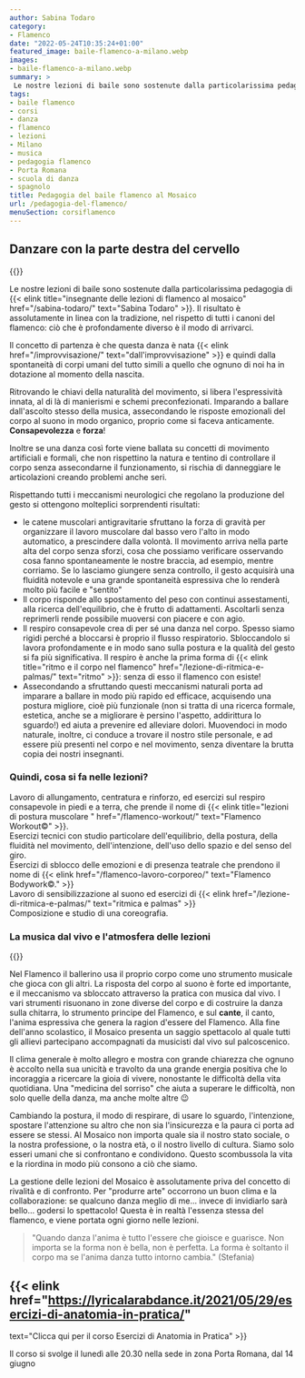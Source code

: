 ```yaml
---
author: Sabina Todaro
category:
- Flamenco
date: "2022-05-24T10:35:24+01:00"
featured_image: baile-flamenco-a-milano.webp
images: 
- baile-flamenco-a-milano.webp
summary: >
 Le nostre lezioni di baile sono sostenute dalla particolarissima pedagogia di {{< elink title="insegnante delle lezioni di flamenco al mosaico" href="/sabina-todaro/" text="Sabina Todaro" >}}. Il risultato è assolutamente in linea con...
tags:
- baile flamenco
- corsi
- danza
- flamenco
- lezioni
- Milano
- musica
- pedagogia flamenco
- Porta Romana
- scuola di danza
- spagnolo
title: Pedagogia del baile flamenco al Mosaico
url: /pedagogia-del-flamenco/
menuSection: corsiflamenco
---
```

## Danzare con la parte destra del cervello

<div class="mw6 fr">
{{<figureh src="consapevolezza-e-forza-nel-flamenco.webp"
alt="Allievi esprimono consapevolezza e forza nel flamenco"
caption="Allievi esprimono consapevolezza e forza nel flamenco" class="ma0" >}}
</div>

Le nostre lezioni di baile sono sostenute dalla particolarissima pedagogia di {{< elink title="insegnante delle lezioni di flamenco al mosaico" href="/sabina-todaro/" text="Sabina Todaro" >}}. Il risultato è assolutamente in linea con la tradizione, nel rispetto di tutti i canoni del flamenco: ciò che è profondamente diverso è il modo di arrivarci.

Il concetto di partenza è che questa danza è nata {{< elink href="/improvvisazione/"  text="dall'improvvisazione" >}} e quindi dalla spontaneità di corpi umani del tutto simili a quello che ognuno di noi ha in dotazione al momento della nascita.

Ritrovando le chiavi della naturalità del movimento, si libera l'espressività innata, al di là di manierismi e schemi preconfezionati. Imparando a ballare dall'ascolto stesso della musica, assecondando le risposte emozionali del corpo al suono in modo organico, proprio come si faceva anticamente. **Consapevolezza** e **forza**!

Inoltre se una danza così forte viene ballata su concetti di movimento artificiali e formali, che non rispettino la natura e tentino di controllare il corpo senza assecondarne il funzionamento, si rischia di danneggiare le articolazioni creando problemi anche seri.

Rispettando tutti i meccanismi neurologici che regolano la produzione del gesto si ottengono molteplici sorprendenti risultati:

  * le catene muscolari antigravitarie sfruttano la forza di gravità per organizzare il lavoro muscolare dal basso vero l'alto in modo automatico, a prescindere dalla volontà. Il movimento arriva nella parte alta del corpo senza sforzi, cosa che possiamo verificare osservando cosa fanno spontaneamente le nostre braccia, ad esempio, mentre corriamo. Se lo lasciamo giungere senza controllo, il gesto acquisirà una fluidità notevole e una grande spontaneità espressiva che lo renderà molto più facile e "sentito"
  * Il corpo risponde allo spostamento del peso con continui assestamenti, alla ricerca dell'equilibrio, che è frutto di adattamenti. Ascoltarli senza reprimerli rende possibile muoversi con piacere e con agio.
  * Il respiro consapevole crea di per sé una danza nel corpo. Spesso siamo rigidi perché a bloccarsi è proprio il flusso respiratorio. Sbloccandolo si lavora profondamente e in modo sano sulla postura e la qualità del gesto si fa più significativa.  Il respiro è anche la prima forma di {{< elink title="ritmo e il corpo nel flamenco" href="/lezione-di-ritmica-e-palmas/"  text="ritmo" >}}: senza di esso il flamenco con esiste!
  * Assecondando a sfruttando questi meccanismi naturali porta ad imparare a ballare in modo più rapido ed efficace, acquisendo una postura migliore, cioè più funzionale (non si tratta di una ricerca formale, estetica, anche se a migliorare è persino l'aspetto, addirittura lo sguardo!) ed aiuta a prevenire ed alleviare dolori.  Muovendoci in modo naturale, inoltre, ci conduce a trovare il nostro stile personale, e ad essere più presenti nel corpo e nel movimento, senza diventare la brutta copia dei nostri insegnanti.

### Quindi, cosa si fa nelle lezioni?

Lavoro di allungamento, centratura e rinforzo, ed esercizi sul respiro consapevole in piedi e a terra, che prende il nome di {{< elink title="lezioni di postura muscolare " href="/flamenco-workout/"  text="Flamenco Workout©" >}}.\
Esercizi tecnici con studio particolare dell'equilibrio, della postura, della fluidità nel movimento, dell'intenzione, dell'uso dello spazio e del senso del giro.\
Esercizi di sblocco delle emozioni e di presenza teatrale che prendono il nome di {{< elink href="/flamenco-lavoro-corporeo/"  text="Flamenco Bodywork©." >}}\
Lavoro di sensibilizzazione al suono ed esercizi di {{< elink href="/lezione-di-ritmica-e-palmas/"  text="ritmica e palmas" >}}\
Composizione e studio di una coreografia.

### La musica dal vivo e l'atmosfera delle lezioni

<div class="w8 fr pl4">
{{<figureh src="pedagogia-flamenco-milano.webp"
alt="Corsi di pedagogia di baile flamenco a Milano"
caption="Corsi di pedagogia di baile flamenco a Milano" >}}
</div>


Nel Flamenco il ballerino usa il proprio corpo come uno strumento musicale che gioca con gli altri. La risposta del corpo al suono è forte ed importante, e il meccanismo va sbloccato attraverso la pratica con musica dal vivo.
I vari strumenti risuonano in zone diverse del corpo e di costruire la danza sulla chitarra, lo strumento principe del Flamenco, e sul **cante**, il canto, l'anima espressiva che genera la ragion d'essere del Flamenco.
Alla fine dell'anno scolastico, il Mosaico presenta un saggio spettacolo al quale tutti gli allievi partecipano accompagnati da musicisti dal vivo sul palcoscenico.

Il clima generale è molto allegro e mostra con grande chiarezza che ognuno è accolto nella sua unicità e travolto da una grande energia positiva che lo incoraggia a ricercare la gioia di vivere, nonostante le difficoltà della vita quotidiana.
Una "medicina del sorriso" che aiuta a superare le difficoltà, non solo quelle della danza, ma anche molte altre 😉

Cambiando la postura, il modo di respirare, di usare lo sguardo, l'intenzione, spostare l'attenzione su altro che non sia l'insicurezza e la paura ci porta ad essere se stessi. Al Mosaico non importa quale sia il nostro stato sociale, o la nostra professione, o la nostra età, o il nostro livello di cultura. Siamo solo esseri umani che si confrontano e condividono. Questo scombussola la vita e la riordina in modo più consono a ciò che siamo.

La gestione delle lezioni del Mosaico è assolutamente priva del concetto di rivalità e di confronto. Per "produrre arte" occorrono un buon clima e la collaborazione: se qualcuno danza meglio di me… invece di invidiarlo sarà bello… godersi lo spettacolo!
Questa è in realtà l'essenza stessa del flamenco, e viene portata ogni giorno nelle lezioni.

> "Quando danza l'anima è tutto l'essere che gioisce e guarisce. Non importa se la forma non è bella, non è perfetta. La forma è soltanto il corpo ma se l'anima danza tutto intorno cambia." (Stefania)

## {{< elink href="https://lyricalarabdance.it/2021/05/29/esercizi-di-anatomia-in-pratica/"
text="Clicca qui per il corso Esercizi di Anatomia in Pratica" >}}

Il corso si svolge il lunedì alle 20.30 nella sede in zona Porta Romana, dal 14 giugno


